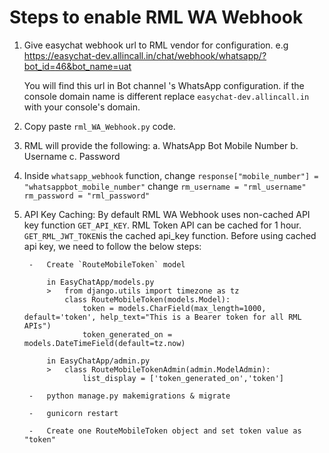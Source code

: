 # Steps to enable RML WA Webhook

1. Give easychat webhook url to RML vendor for configuration.
    e.g https://easychat-dev.allincall.in/chat/webhook/whatsapp/?bot_id=46&bot_name=uat

    You will find this url in Bot channel 's WhatsApp configuration.
    if the console domain name is different replace `easychat-dev.allincall.in` with your console's domain.

2. Copy paste `rml_WA_Webhook.py` code.

3. RML will provide the following:
    a. WhatsApp Bot Mobile Number
    b. Username
    c. Password

4. Inside `whatsapp_webhook` function,
    change  `response["mobile_number"] = "whatsappbot_mobile_number"`
    change  `rm_username = "rml_username"`
            `rm_password = "rml_password"`

5. API Key Caching:
    By default RML WA Webhook uses non-cached API key function `GET_API_KEY`.
    RML Token API can be cached for 1 hour. 
    `GET_RML_JWT_TOKEN`is the cached api_key function.
    Before using cached api key, we need to follow the below steps:

        -   Create `RouteMobileToken` model

            in EasyChatApp/models.py
            >   from django.utils import timezone as tz
                class RouteMobileToken(models.Model):
                    token = models.CharField(max_length=1000, default='token', help_text="This is a Bearer token for all RML APIs")
                    token_generated_on = models.DateTimeField(default=tz.now)

            in EasyChatApp/admin.py
            >   class RouteMobileTokenAdmin(admin.ModelAdmin):
                    list_display = ['token_generated_on','token']

        -   python manage.py makemigrations & migrate

        -   gunicorn restart

        -   Create one RouteMobileToken object and set token value as "token"

